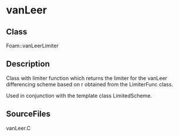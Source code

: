 # vanLeer 
## Class
Foam::vanLeerLimiter

## Description
Class with limiter function which returns the limiter for the
vanLeer differencing scheme based on r obtained from the LimiterFunc
class.

Used in conjunction with the template class LimitedScheme.

## SourceFiles
vanLeer.C

